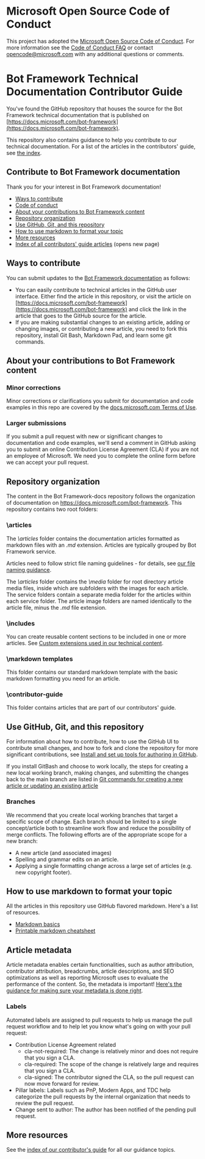 # Microsoft Open Source Code of Conduct

This project has adopted the [Microsoft Open Source Code of Conduct](https://opensource.microsoft.com/codeofconduct/).
For more information see the [Code of Conduct FAQ](https://opensource.microsoft.com/codeofconduct/faq/) or contact [opencode@microsoft.com](mailto:opencode@microsoft.com) with any additional questions or comments.

# Bot Framework Technical Documentation Contributor Guide
You've found the GitHub repository that houses the source for the Bot Framework technical documentation that is published on [https://docs.microsoft.com/bot-framework](https://docs.microsoft.com/bot-framework).

This repository also contains guidance to help you contribute to our technical documentation. For a list of the articles in the contributors' guide, see [the index](contributor-guide/contributor-guide-index.md).

## Contribute to Bot Framework documentation
Thank you for your interest in Bot Framework documentation!

* [Ways to contribute](#ways-to-contribute)
* [Code of conduct](#code-of-conduct)
* [About your contributions to Bot Framework content](#about-your-contributions-to-bot-framework-content)
* [Repository organization](#repository-organization)
* [Use GitHub, Git, and this repository](#use-github-git-and-this-repository)
* [How to use markdown to format your topic](#how-to-use-markdown-to-format-your-topic)
* [More resources](#more-resources)
* [Index of all contributors' guide articles](contributor-guide/contributor-guide-index.md) (opens new page)

## Ways to contribute
You can submit updates to the [Bot Framework documentation](https://docs.microsoft.com/bot-framework) as follows:

* You can easily contribute to technical articles in the GitHub user interface. Either find the article in this repository, or visit the article on [https://docs.microsoft.com/bot-framework](https://docs.microsoft.com/bot-framework) and click the link in the article that goes to the GitHub source for the article.
* If you are making substantial changes to an existing article, adding or changing images, or contributing a new article, you need to fork this repository, install Git Bash, Markdown Pad, and learn some git commands.

## About your contributions to Bot Framework content
### Minor corrections
Minor corrections or clarifications you submit for documentation and code examples in this repo are covered by the [docs.microsoft.com Terms of Use](https://docs.microsoft.com/legal/termsofuse).

### Larger submissions
If you submit a pull request with new or significant changes to documentation and code examples, we'll send a comment in GitHub asking you to submit an online Contribution License Agreement (CLA) if you are not an employee of Microsoft. We need you to complete the online form before we can accept your pull request.

## Repository organization
The content in the Bot Framework-docs repository follows the organization of documentation on https://docs.microsoft.com/bot-framework. This repository contains two root folders:

### \articles
The *\articles* folder contains the documentation articles formatted as markdown files with an *.md* extension. Articles are typically grouped by Bot Framework service.

Articles need to follow strict file naming guidelines - for details, see [our file naming guidance](contributor-guide/file-names-and-locations.md).

The *\articles* folder contains the *\media* folder for root directory article media files, inside which are subfolders with the images for each article.  The service folders contain a separate media folder for the articles within each service folder. The article image folders are named identically to the article file, minus the *.md* file extension.

### \includes
You can create reusable content sections to be included in one or more articles. See [Custom extensions used in our technical content](contributor-guide/custom-markdown-extensions.md).

### \markdown templates
This folder contains our standard markdown template with the basic markdown formatting you need for an article.

### \contributor-guide
This folder contains articles that are part of our contributors' guide.

## Use GitHub, Git, and this repository
For information about how to contribute, how to use the GitHub UI to contribute small changes, and how to fork and clone the repository for more significant contributions, see [Install and set up tools for authoring in GitHub](contributor-guide/tools-and-setup.md).

If you install GitBash and choose to work locally, the steps for creating a new local working branch, making changes, and submitting the changes back to the main branch are listed in [Git commands for creating a new article or updating an existing article](contributor-guide/git-commands-for-master.md)

### Branches
We recommend that you create local working branches that target a specific scope of change. Each branch should be limited to a single concept/article both to streamline work flow and reduce the possibility of merge conflicts.  The following efforts are of the appropriate scope for a new branch:

* A new article (and associated images)
* Spelling and grammar edits on an article.
* Applying a single formatting change across a large set of articles (e.g. new copyright footer).

## How to use markdown to format your topic
All the articles in this repository use GitHub flavored markdown.  Here's a list of resources.

* [Markdown basics](https://help.github.com/articles/markdown-basics/)
* [Printable markdown cheatsheet](./contributor-guide/media/documents/markdown-cheatsheet.pdf?raw=true)

## Article metadata
Article metadata enables certain functionalities, such as author attribution, contributor attribution, breadcrumbs, article descriptions, and SEO optimizations as well as reporting Microsoft uses to evaluate the performance of the content. So, the metadata is important! [Here's the guidance for making sure your metadata is done right](contributor-guide/article-metadata.md).

### Labels
Automated labels are assigned to pull requests to help us manage the pull request workflow and to help let you know what's going on with your pull request:

* Contribution License Agreement related
  * cla-not-required: The change is relatively minor and does not require that you sign a CLA.
  * cla-required: The scope of the change is relatively large and requires that you sign a CLA.
  * cla-signed: The contributor signed the CLA, so the pull request can now move forward for review.
* Pillar labels: Labels such as PnP, Modern Apps, and TDC help categorize the pull requests by the internal organization that needs to review the pull request.
* Change sent to author: The author has been notified of the pending pull request.

## More resources
See the [index of our contributor's guide](contributor-guide/contributor-guide-index.md) for all our guidance topics.
